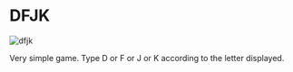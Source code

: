 # DFJK
![dfjk](https://github.com/user-attachments/assets/573e2e91-e023-43d3-8b3a-72e8f31de322)

Very simple game. Type D or F or J or K according to the letter displayed.
